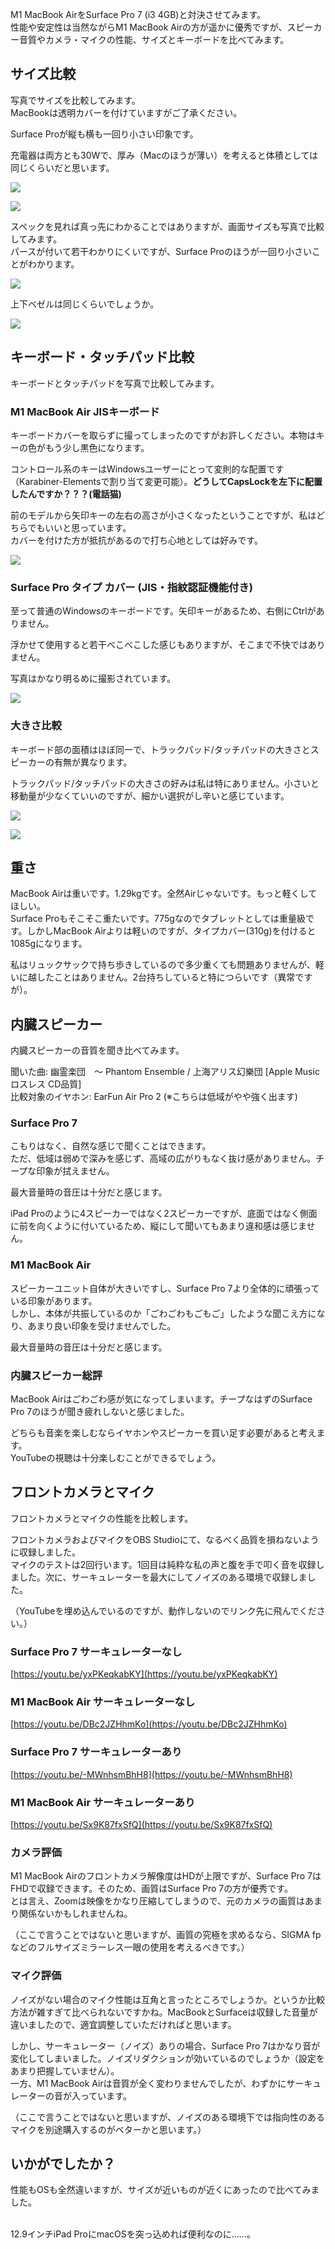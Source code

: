 M1 MacBook AirをSurface Pro 7 (i3 4GB)と対決させてみます。  
性能や安定性は当然ながらM1 MacBook Airの方が遥かに優秀ですが、スピーカー音質やカメラ・マイクの性能、サイズとキーボードを比べてみます。

## サイズ比較

写真でサイズを比較してみます。  
MacBookは透明カバーを付けていますがご了承ください。

Surface Proが縦も横も一回り小さい印象です。

充電器は両方とも30Wで、厚み（Macのほうが薄い）を考えると体積としては同じくらいだと思います。

![](https://firebasestorage.googleapis.com/v0/b/hideaki-97c59.appspot.com/o/images%2FPFOKUISFS1RaFz4ghSnc2GS6l5z2%2FU-ehzkOB9.png?alt=media)

![](https://firebasestorage.googleapis.com/v0/b/hideaki-97c59.appspot.com/o/images%2FPFOKUISFS1RaFz4ghSnc2GS6l5z2%2FAF5mFQllO.png?alt=media)

スペックを見れば真っ先にわかることではありますが、画面サイズも写真で比較してみます。  
パースが付いて若干わかりにくいですが、Surface Proのほうが一回り小さいことがわかります。

![](https://firebasestorage.googleapis.com/v0/b/hideaki-97c59.appspot.com/o/images%2FPFOKUISFS1RaFz4ghSnc2GS6l5z2%2FkmBlJ8eKf.png?alt=media)

上下ベゼルは同じくらいでしょうか。

![](https://firebasestorage.googleapis.com/v0/b/hideaki-97c59.appspot.com/o/images%2FPFOKUISFS1RaFz4ghSnc2GS6l5z2%2FPe2KXWwcY.png?alt=media)

## キーボード・タッチパッド比較

キーボードとタッチパッドを写真で比較してみます。

### M1 MacBook Air JISキーボード

キーボードカバーを取らずに撮ってしまったのですがお許しください。本物はキーの色がもう少し黒色になります。

コントロール系のキーはWindowsユーザーにとって変則的な配置です（Karabiner-Elementsで割り当て変更可能）。**どうしてCapsLockを左下に配置したんですか？？？(電話猫)**

前のモデルから矢印キーの左右の高さが小さくなったということですが、私はどちらでもいいと思っています。  
カバーを付けた方が抵抗があるので打ち心地としては好みです。

![](https://firebasestorage.googleapis.com/v0/b/hideaki-97c59.appspot.com/o/images%2FPFOKUISFS1RaFz4ghSnc2GS6l5z2%2FdqDIq6t1Q.png?alt=media)

### Surface Pro タイプ カバー (JIS・指紋認証機能付き)

至って普通のWindowsのキーボードです。矢印キーがあるため、右側にCtrlがありません。

浮かせて使用すると若干べこべこした感じもありますが、そこまで不快ではありません。

写真はかなり明るめに撮影されています。

![](https://firebasestorage.googleapis.com/v0/b/hideaki-97c59.appspot.com/o/images%2FPFOKUISFS1RaFz4ghSnc2GS6l5z2%2FWqnJ_5GMv.png?alt=media)

### 大きさ比較

キーボード部の面積はほぼ同一で、トラックパッド/タッチパッドの大きさとスピーカーの有無が異なります。

トラックパッド/タッチパッドの大きさの好みは私は特にありません。小さいと移動量が少なくていいのですが、細かい選択がし辛いと感じています。

![](https://firebasestorage.googleapis.com/v0/b/hideaki-97c59.appspot.com/o/images%2FPFOKUISFS1RaFz4ghSnc2GS6l5z2%2F42V48uVPN.png?alt=media)

![](https://firebasestorage.googleapis.com/v0/b/hideaki-97c59.appspot.com/o/images%2FPFOKUISFS1RaFz4ghSnc2GS6l5z2%2FmIjym3JbH.png?alt=media)

## 重さ

MacBook Airは重いです。1.29kgです。全然Airじゃないです。もっと軽くしてほしい。  
Surface Proもそこそこ重たいです。775gなのでタブレットとしては重量級です。しかしMacBook Airよりは軽いのですが、タイプカバー(310g)を付けると1085gになります。

私はリュックサックで持ち歩きしているので多少重くても問題ありませんが、軽いに越したことはありません。2台持ちしていると特につらいです（異常ですが）。

## 内臓スピーカー

内臓スピーカーの音質を聞き比べてみます。

聞いた曲: 幽霊楽団　～ Phantom Ensemble / 上海アリス幻樂団 \[Apple Music ロスレス CD品質\]  
比較対象のイヤホン: EarFun Air Pro 2 (※こちらは低域がやや強く出ます)

### Surface Pro 7

こもりはなく、自然な感じで聞くことはできます。  
ただ、低域は弱めで深みを感じず、高域の広がりもなく抜け感がありません。チープな印象が拭えません。

最大音量時の音圧は十分だと感じます。

iPad Proのように4スピーカーではなく2スピーカーですが、底面ではなく側面に前を向くように付いているため、縦にして聞いてもあまり違和感は感じません。

### M1 MacBook Air

スピーカーユニット自体が大きいですし、Surface Pro 7より全体的に頑張っている印象があります。  
しかし、本体が共振しているのか「ごわごわもごもご」したような聞こえ方になり、あまり良い印象を受けませんでした。

最大音量時の音圧は十分だと感じます。

### 内臓スピーカー総評

MacBook Airはごわごわ感が気になってしまいます。チープなはずのSurface Pro 7のほうが聞き疲れしないと感じました。

どちらも音楽を楽しむならイヤホンやスピーカーを買い足す必要があると考えます。  
YouTubeの視聴は十分楽しむことができるでしょう。

## フロントカメラとマイク

フロントカメラとマイクの性能を比較します。

フロントカメラおよびマイクをOBS Studioにて、なるべく品質を損ねないように収録しました。  
マイクのテストは2回行います。1回目は純粋な私の声と腹を手で叩く音を収録しました。次に、サーキュレーターを最大にしてノイズのある環境で収録しました。

（YouTubeを埋め込んでいるのですが、動作しないのでリンク先に飛んでください。）

### Surface Pro 7 サーキュレーターなし

[https://youtu.be/yxPKeqkabKY](https://youtu.be/yxPKeqkabKY)

### M1 MacBook Air サーキュレーターなし

[https://youtu.be/DBc2JZHhmKo](https://youtu.be/DBc2JZHhmKo)

### Surface Pro 7 サーキュレーターあり

[https://youtu.be/-MWnhsmBhH8](https://youtu.be/-MWnhsmBhH8)

### M1 MacBook Air サーキュレーターあり

[https://youtu.be/Sx9K87fxSfQ](https://youtu.be/Sx9K87fxSfQ)

### カメラ評価

M1 MacBook Airのフロントカメラ解像度はHDが上限ですが、Surface Pro 7はFHDで収録できます。そのため、画質はSurface Pro 7の方が優秀です。  
とは言え、Zoomは映像をかなり圧縮してしまうので、元のカメラの画質はあまり関係ないかもしれませんね。

（ここで言うことではないと思いますが、画質の究極を求めるなら、SIGMA fpなどのフルサイズミラーレス一眼の使用を考えるべきです。）

### マイク評価

ノイズがない場合のマイク性能は互角と言ったところでしょうか。というか比較方法が雑すぎて比べられないですかね。MacBookとSurfaceは収録した音量が違いましたので、適宜調整していただければと思います。

しかし、サーキュレーター（ノイズ）ありの場合、Surface Pro 7はかなり音が変化してしまいました。ノイズリダクションが効いているのでしょうか（設定をあまり把握していません）。  
一方、M1 MacBook Airは音質が全く変わりませんでしたが、わずかにサーキュレーターの音が入っています。

（ここで言うことではないと思いますが、ノイズのある環境下では指向性のあるマイクを別途購入するのがベターかと思います。）

## いかがでしたか？

性能もOSも全然違いますが、サイズが近いものが近くにあったので比べてみました。  
 

12.9インチiPad ProにmacOSを突っ込めれば便利なのに……。